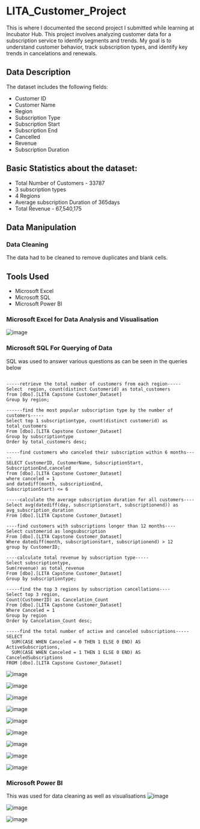 # LITA_Customer_Project

This is where I documented the second project I submitted while learning at Incubator Hub. This project involves analyzing customer data for a subscription service to identify segments and trends. My goal is to understand customer behavior, track subscription types, and identify key trends in cancelations and renewals.

## Data Description
The dataset includes the following fields:
- Customer ID
- Customer Name
- Region
- Subscription Type
- Subscription Start
- Subscription End
- Cancelled
- Revenue
- Subscription Duration

## Basic Statistics about the dataset:
- Total Number of Customers - 33787
- 3 subscription types
- 4 Regions
- Average subscription Duration of 365days
- Total Revenue - 67,540,175

## Data Manipulation

### Data Cleaning
The data had to be cleaned to remove duplicates and blank cells.

## Tools Used
- Microsoft Excel
- Microsoft SQL
- Microsoft Power BI
  
### Microsoft Excel for Data Analysis and Visualisation

![image](https://github.com/user-attachments/assets/4b1e412b-65c1-4cb7-a431-b9c6b1852ed1)

### Microsoft SQL For Querying of Data
SQL was used to answer various questions as can be seen in the queries below

```select * from [dbo].[LITA Capstone Customer_Dataset]

-----retrieve the total number of customers from each region-----
Select  region, count(distinct Customerid) as total_customers 
from [dbo].[LITA Capstone Customer_Dataset]
Group by region;

------find the most popular subscription type by the number of customers-----
Select top 1 subscriptiontype, count(distinct customerid) as total_customers
From [dbo].[LITA Capstone Customer_Dataset]
Group by subscriptiontype 
Order by total_customers desc;

-----find customers who canceled their subscription within 6 months-----
SELECT CustomerID, CustomerName, SubscriptionStart, SubscriptionEnd,canceled
from [dbo].[LITA Capstone Customer_Dataset]
where canceled = 1
and datediff(month, subscriptionEnd,
SubscriptionStart) <= 6

-----calculate the average subscription duration for all customers----
Select avg(datediff(day, subscriptionstart, subscriptionend)) as avg_subscription_duration
From [dbo].[LITA Capstone Customer_Dataset]

----find customers with subscriptions longer than 12 months----
Select customerid as longsubscription
From [dbo].[LITA Capstone Customer_Dataset]
Where datediff(month, subscriptionstart, subscriptionend) > 12
group by CustomerID;

----calculate total revenue by subscription type-----
Select subscriptiontype,
Sum(revenue) as total_revenue 
From [dbo].[LITA Capstone Customer_Dataset]
Group by subscriptiontype;

-----find the top 3 regions by subscription cancellations----
Select top 3 region,
Count(CustomerID) as Cancelation_Count
From [dbo].[LITA Capstone Customer_Dataset]
Where Canceled = 1
Group by region
Order by Cancelation_Count desc;

-----find the total number of active and canceled subscriptions-----
SELECT 
  SUM(CASE WHEN Canceled = 0 THEN 1 ELSE 0 END) AS ActiveSubscriptions,
  SUM(CASE WHEN Canceled = 1 THEN 1 ELSE 0 END) AS CanceledSubscriptions
FROM [dbo].[LITA Capstone Customer_Dataset]
```

![image](https://github.com/user-attachments/assets/672bd3eb-a531-4581-ab21-7e0f9998517d)

![image](https://github.com/user-attachments/assets/d9c25786-143d-447d-a5ec-06fb3f1f37c8)

![image](https://github.com/user-attachments/assets/1001ff35-1fe9-45ca-a552-18404081e7f3)

![image](https://github.com/user-attachments/assets/6c19d9bc-abb4-473b-a0d5-2fab27105959)

![image](https://github.com/user-attachments/assets/b6b21013-4c41-455b-9b10-0880e201410c)

![image](https://github.com/user-attachments/assets/3f591029-af85-4ebf-8f88-0a921c637d5f)

![image](https://github.com/user-attachments/assets/9d49393a-3b52-40af-8afc-84eaaf41b295)

![image](https://github.com/user-attachments/assets/2fb1c722-0a32-4ad4-890f-010b50d7886a)

![image](https://github.com/user-attachments/assets/72afbc1b-f01f-4dfa-a6c7-360babf12abc)

### Microsoft Power BI
This was used for data cleaning as well as visualisations
![image](https://github.com/user-attachments/assets/893c8d89-a63b-4a18-849d-39190d46e8d9)

![image](https://github.com/user-attachments/assets/54806b10-d02d-4fa1-8b2b-c508120a157d)

![image](https://github.com/user-attachments/assets/946ea5eb-fa0e-4a42-8c8e-1be59319436c)







